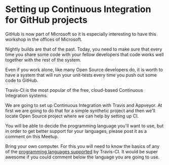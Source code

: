 # Setting up Continuous Integration for GitHub projects

GitHub is now part of Microsoft so it is especially interesting to have this workshop in the offices of Microsoft.

Nightly builds are that of the past. Today, you need to make sure that every time you share some code with your fellow developers that code works well together with the rest of the system.

Even if you work alone, like many Open Source developers do, it is worth to have a system that will run your unit-tests every time you push out some code to GitHub.

Travis-CI is the most popular of the free, cloud-based Continuous Integration systems.

We are going to set up Continuous Integration with Travis and Appveyor. At first we are going to do that for a simple synthetic project and then we'll locate Open Source project where we can help by setting up CI.

You will be able to decide the programming language you'll want to use, but in order to get better support for your languages, please post it as a comment on this Meetup.

Bring your own computer.
For this you will need to know the basics of any of the [programming languages supported](https://docs.travis-ci.com/user/languages/) by Travis-CI. It would be super awesome if you could comment below the language you are going to use.
